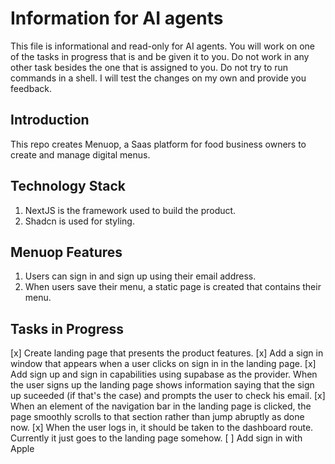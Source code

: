 # Information for AI agents

This file is informational and read-only for AI agents.
You will work on one of the tasks in progress that is and be given it to you.
Do not work in any other task besides the one that is assigned to you.
Do not try to run commands in a shell. I will test the changes on my own and provide you feedback.

## Introduction

This repo creates Menuop, a Saas platform for food business owners to create and manage digital menus.

## Technology Stack

1. NextJS is the framework used to build the product.
2. Shadcn is used for styling.

## Menuop Features

1. Users can sign in and sign up using their email address.
2. When users save their menu, a static page is created that contains their menu.

## Tasks in Progress

[x] Create landing page that presents the product features.
[x] Add a sign in window that appears when a user clicks on sign in in the landing page.
[x] Add sign up and sign in capabilities using supabase as the provider.
When the user signs up the landing page shows information saying that the sign up suceeded (if that's the case) and prompts the user to check his email.
[x] When an element of the navigation bar in the landing page is clicked, the page smoothly scrolls to that section rather than jump abruptly as done now.
[x] When the user logs in, it should be taken to the dashboard route. Currently it just goes to the landing page somehow.
[ ] Add sign in with Apple

